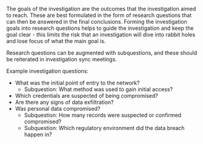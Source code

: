 The goals of the investigation are the outcomes that the investigation aimed to reach. These are best formulated in the form of research questions that can then be answered in the final conclusions. Forming the investigation goals into research questions helps to guide the investigation and keep the goal clear - this limits the risk that an investigation will dive into rabbit holes and lose focus of what the main goal is.

Research questions can be augmented with subquestions, and these should be reiterated in investigation sync meetings.

Example investigation questions:
- What was the initial point of entry to the network?
	- Subquestion: What method was used to gain initial access?
- Which credentials are suspected of being compromised?
- Are there any signs of data exfiltration?
- Was personal data compromised?
	- Subquestion: How many records were suspected or confirmed compromised?
	- Subquestion: Which regulatory environment did the data breach happen in?
